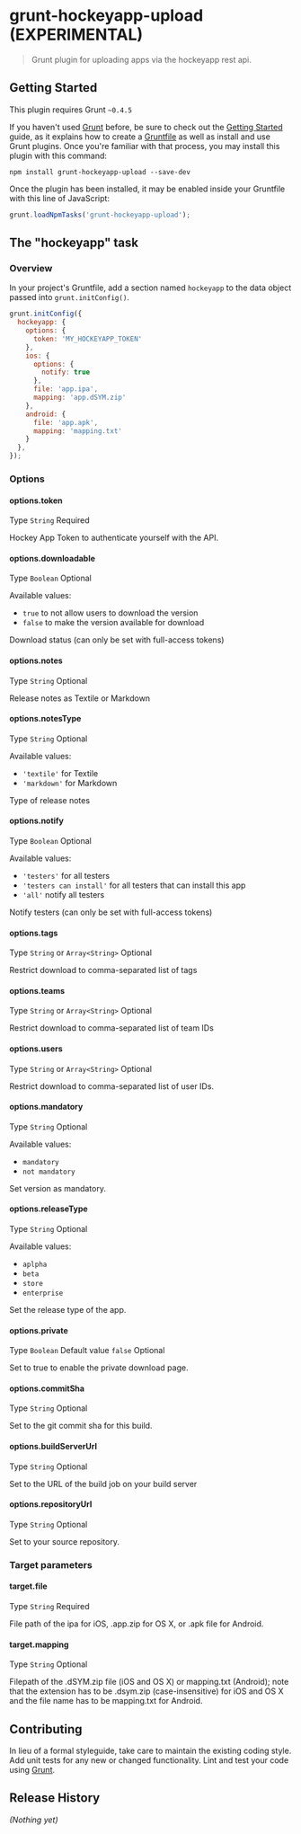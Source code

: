 # grunt-hockeyapp-upload (EXPERIMENTAL)

> Grunt plugin for uploading apps via the hockeyapp rest api.

## Getting Started
This plugin requires Grunt `~0.4.5`

If you haven't used [Grunt](http://gruntjs.com/) before, be sure to check out the [Getting Started](http://gruntjs.com/getting-started) guide, as it explains how to create a [Gruntfile](http://gruntjs.com/sample-gruntfile) as well as install and use Grunt plugins. Once you're familiar with that process, you may install this plugin with this command:

```shell
npm install grunt-hockeyapp-upload --save-dev
```

Once the plugin has been installed, it may be enabled inside your Gruntfile with this line of JavaScript:

```js
grunt.loadNpmTasks('grunt-hockeyapp-upload');
```

## The "hockeyapp" task

### Overview
In your project's Gruntfile, add a section named `hockeyapp` to the data object passed into `grunt.initConfig()`.

```js
grunt.initConfig({
  hockeyapp: {
    options: {
      token: 'MY_HOCKEYAPP_TOKEN'
    },
    ios: {
      options: {
        notify: true
      },
      file: 'app.ipa',
      mapping: 'app.dSYM.zip'
    },
    android: {
      file: 'app.apk',
      mapping: 'mapping.txt'
    }
  },
});
```

### Options

#### options.token
Type `String`
Required

Hockey App Token to authenticate yourself with the API.

#### options.downloadable
Type `Boolean`
Optional

Available values:
 * `true` to not allow users to download the version
 * `false` to make the version available for download

Download status (can only be set with full-access tokens)

#### options.notes
Type `String`
Optional

Release notes as Textile or Markdown

#### options.notesType
Type `String`
Optional

Available values:
 * `'textile'` for Textile
 * `'markdown'` for Markdown

Type of release notes

#### options.notify
Type `Boolean`
Optional

Available values:
 * `'testers'` for all testers
 * `'testers can install'` for all testers that can install this app
 * `'all'` notify all testers

Notify testers (can only be set with full-access tokens)

#### options.tags
Type `String` or `Array<String>`
Optional

Restrict download to comma-separated list of tags

#### options.teams
Type `String` or `Array<String>`
Optional

Restrict download to comma-separated list of team IDs

#### options.users
Type `String` or `Array<String>`
Optional

Restrict download to comma-separated list of user IDs.

#### options.mandatory
Type `String`
Optional

Available values:

 * `mandatory`
 * `not mandatory`

Set version as mandatory.

#### options.releaseType
Type `String`
Optional

Available values:

 * `aplpha`
 * `beta`
 * `store`
 * `enterprise`

Set the release type of the app.

#### options.private
Type `Boolean`
Default value `false`
Optional

Set to true to enable the private download page.

#### options.commitSha
Type `String`
Optional

Set to the git commit sha for this build.

#### options.buildServerUrl
Type `String`
Optional

Set to the URL of the build job on your build server


#### options.repositoryUrl
Type `String`
Optional

Set to your source repository.

### Target parameters

#### target.file
Type `String`
Required

File path of the ipa for iOS, .app.zip for OS X, or .apk file for Android.

#### target.mapping
Type `String`
Optional

Filepath of the .dSYM.zip file (iOS and OS X) or mapping.txt (Android); note that the extension has to be .dsym.zip (case-insensitive) for iOS and OS X and the file name has to be mapping.txt for Android.

## Contributing
In lieu of a formal styleguide, take care to maintain the existing coding style. Add unit tests for any new or changed functionality. Lint and test your code using [Grunt](http://gruntjs.com/).

## Release History
_(Nothing yet)_
